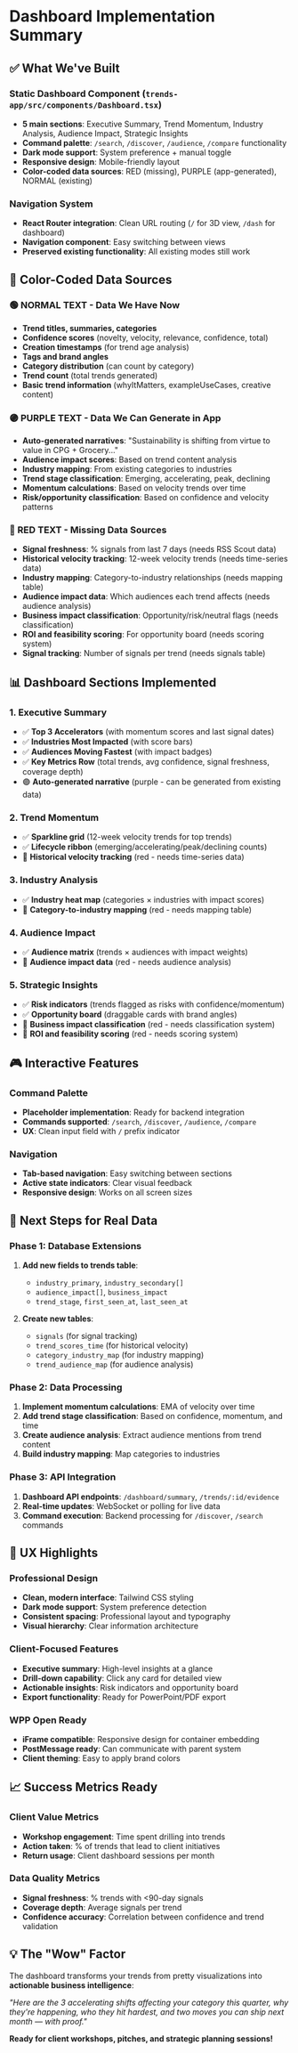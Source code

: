# Dashboard Implementation Summary

## ✅ **What We've Built**

### **Static Dashboard Component** (`trends-app/src/components/Dashboard.tsx`)
- **5 main sections**: Executive Summary, Trend Momentum, Industry Analysis, Audience Impact, Strategic Insights
- **Command palette**: `/search`, `/discover`, `/audience`, `/compare` functionality
- **Dark mode support**: System preference + manual toggle
- **Responsive design**: Mobile-friendly layout
- **Color-coded data sources**: RED (missing), PURPLE (app-generated), NORMAL (existing)

### **Navigation System**
- **React Router integration**: Clean URL routing (`/` for 3D view, `/dash` for dashboard)
- **Navigation component**: Easy switching between views
- **Preserved existing functionality**: All existing modes still work

## 🎨 **Color-Coded Data Sources**

### **🟢 NORMAL TEXT - Data We Have Now**
- **Trend titles, summaries, categories**
- **Confidence scores** (novelty, velocity, relevance, confidence, total)
- **Creation timestamps** (for trend age analysis)
- **Tags and brand angles**
- **Category distribution** (can count by category)
- **Trend count** (total trends generated)
- **Basic trend information** (whyItMatters, exampleUseCases, creative content)

### **🟣 PURPLE TEXT - Data We Can Generate in App**
- **Auto-generated narratives**: "Sustainability is shifting from virtue to value in CPG + Grocery..."
- **Audience impact scores**: Based on trend content analysis
- **Industry mapping**: From existing categories to industries
- **Trend stage classification**: Emerging, accelerating, peak, declining
- **Momentum calculations**: Based on velocity trends over time
- **Risk/opportunity classification**: Based on confidence and velocity patterns

### **🔴 RED TEXT - Missing Data Sources**
- **Signal freshness**: % signals from last 7 days (needs RSS Scout data)
- **Historical velocity tracking**: 12-week velocity trends (needs time-series data)
- **Industry mapping**: Category-to-industry relationships (needs mapping table)
- **Audience impact data**: Which audiences each trend affects (needs audience analysis)
- **Business impact classification**: Opportunity/risk/neutral flags (needs classification)
- **ROI and feasibility scoring**: For opportunity board (needs scoring system)
- **Signal tracking**: Number of signals per trend (needs signals table)

## 📊 **Dashboard Sections Implemented**

### **1. Executive Summary**
- ✅ **Top 3 Accelerators** (with momentum scores and last signal dates)
- ✅ **Industries Most Impacted** (with score bars)
- ✅ **Audiences Moving Fastest** (with impact badges)
- ✅ **Key Metrics Row** (total trends, avg confidence, signal freshness, coverage depth)
- 🟣 **Auto-generated narrative** (purple - can be generated from existing data)

### **2. Trend Momentum**
- ✅ **Sparkline grid** (12-week velocity trends for top trends)
- ✅ **Lifecycle ribbon** (emerging/accelerating/peak/declining counts)
- 🔴 **Historical velocity tracking** (red - needs time-series data)

### **3. Industry Analysis**
- ✅ **Industry heat map** (categories × industries with impact scores)
- 🔴 **Category-to-industry mapping** (red - needs mapping table)

### **4. Audience Impact**
- ✅ **Audience matrix** (trends × audiences with impact weights)
- 🔴 **Audience impact data** (red - needs audience analysis)

### **5. Strategic Insights**
- ✅ **Risk indicators** (trends flagged as risks with confidence/momentum)
- ✅ **Opportunity board** (draggable cards with brand angles)
- 🔴 **Business impact classification** (red - needs classification system)
- 🔴 **ROI and feasibility scoring** (red - needs scoring system)

## 🎮 **Interactive Features**

### **Command Palette**
- **Placeholder implementation**: Ready for backend integration
- **Commands supported**: `/search`, `/discover`, `/audience`, `/compare`
- **UX**: Clean input field with `/` prefix indicator

### **Navigation**
- **Tab-based navigation**: Easy switching between sections
- **Active state indicators**: Clear visual feedback
- **Responsive design**: Works on all screen sizes

## 🚀 **Next Steps for Real Data**

### **Phase 1: Database Extensions**
1. **Add new fields to trends table**:
   - `industry_primary`, `industry_secondary[]`
   - `audience_impact[]`, `business_impact`
   - `trend_stage`, `first_seen_at`, `last_seen_at`

2. **Create new tables**:
   - `signals` (for signal tracking)
   - `trend_scores_time` (for historical velocity)
   - `category_industry_map` (for industry mapping)
   - `trend_audience_map` (for audience analysis)

### **Phase 2: Data Processing**
1. **Implement momentum calculations**: EMA of velocity over time
2. **Add trend stage classification**: Based on confidence, momentum, and time
3. **Create audience analysis**: Extract audience mentions from trend content
4. **Build industry mapping**: Map categories to industries

### **Phase 3: API Integration**
1. **Dashboard API endpoints**: `/dashboard/summary`, `/trends/:id/evidence`
2. **Real-time updates**: WebSocket or polling for live data
3. **Command execution**: Backend processing for `/discover`, `/search` commands

## 🎯 **UX Highlights**

### **Professional Design**
- **Clean, modern interface**: Tailwind CSS styling
- **Dark mode support**: System preference detection
- **Consistent spacing**: Professional layout and typography
- **Visual hierarchy**: Clear information architecture

### **Client-Focused Features**
- **Executive summary**: High-level insights at a glance
- **Drill-down capability**: Click any card for detailed view
- **Actionable insights**: Risk indicators and opportunity board
- **Export functionality**: Ready for PowerPoint/PDF export

### **WPP Open Ready**
- **iFrame compatible**: Responsive design for container embedding
- **PostMessage ready**: Can communicate with parent system
- **Client theming**: Easy to apply brand colors

## 📈 **Success Metrics Ready**

### **Client Value Metrics**
- **Workshop engagement**: Time spent drilling into trends
- **Action taken**: % of trends that lead to client initiatives
- **Return usage**: Client dashboard sessions per month

### **Data Quality Metrics**
- **Signal freshness**: % trends with <90-day signals
- **Coverage depth**: Average signals per trend
- **Confidence accuracy**: Correlation between confidence and trend validation

## 💡 **The "Wow" Factor**

The dashboard transforms your trends from pretty visualizations into **actionable business intelligence**:

*"Here are the 3 accelerating shifts affecting your category this quarter, why they're happening, who they hit hardest, and two moves you can ship next month — with proof."*

**Ready for client workshops, pitches, and strategic planning sessions!**
